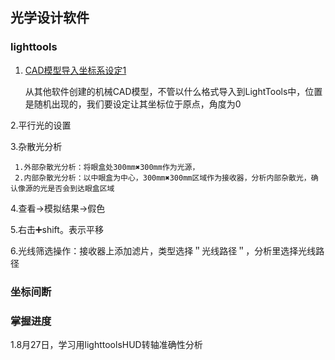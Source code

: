 ## 光学设计软件

### lighttools

1. [CAD模型导入坐标系设定1](https://b23.tv/dtSV1ro)

   从其他软件创建的机械CAD模型，不管以什么格式导入到LightTools中，位置是随机出现的，我们要设定让其坐标位于原点，角度为0

2.平行光的设置

3.杂散光分析

     1.外部杂散光分析：将眼盒处300mm✖️300mm作为光源，
     2.内部杂散光分析：以中眼盒为中心，300mm✖️300mm区域作为接收器，分析内部杂散光，确认像源的光是否会到达眼盒区域

4.查看→模拟结果→假色

5.右击➕shift。表示平移

6.光线筛选操作：接收器上添加滤片，类型选择＂光线路径＂，分析里选择光线路径
### 坐标间断

### 掌握进度
1.8月27日，学习用lighttoolsHUD转轴准确性分析
